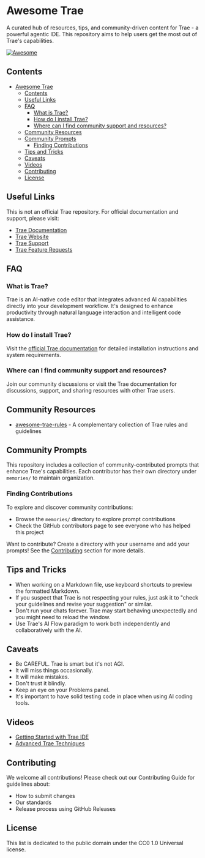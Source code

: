 # Awesome Trae

A curated hub of resources, tips, and community-driven content for Trae - a powerful agentic IDE. This repository aims to help users get the most out of Trae's capabilities.

[![Awesome](https://awesome.re/badge.svg)](https://awesome.re)

## Contents

- [Awesome Trae](#awesome-trae)
  - [Contents](#contents)
  - [Useful Links](#useful-links)
  - [FAQ](#faq)
    - [What is Trae?](#what-is-trae)
    - [How do I install Trae?](#how-do-i-install-trae)
    - [Where can I find community support and resources?](#where-can-i-find-community-support-and-resources)
  - [Community Resources](#community-resources)
  - [Community Prompts](#community-prompts)
    - [Finding Contributions](#finding-contributions)
  - [Tips and Tricks](#tips-and-tricks)
  - [Caveats](#caveats)
  - [Videos](#videos)
  - [Contributing](#contributing)
  - [License](#license)

## Useful Links

This is not an official Trae repository. For official documentation and support, please visit:

- [Trae Documentation](https://docs.trae.ai/ide/what-is-trae?_lang=en)
- [Trae Website](https://trae.ai/)
- [Trae Support](https://docs.trae.ai/support)
- [Trae Feature Requests](https://github.com/traedev/trae/issues)

## FAQ

### What is Trae?

Trae is an AI-native code editor that integrates advanced AI capabilities directly into your development workflow. It's designed to enhance productivity through natural language interaction and intelligent code assistance.

### How do I install Trae?

Visit the [official Trae documentation](https://docs.trae.ai/ide/what-is-trae?_lang=en) for detailed installation instructions and system requirements.

### Where can I find community support and resources?

Join our community discussions or visit the Trae documentation for discussions, support, and sharing resources with other Trae users.

## Community Resources

- [awesome-trae-rules](https://github.com/yourusername/awesome-trae-rules) - A complementary collection of Trae rules and guidelines

## Community Prompts

This repository includes a collection of community-contributed prompts that enhance Trae's capabilities. Each contributor has their own directory under `memories/` to maintain organization.

### Finding Contributions

To explore and discover community contributions:

- Browse the `memories/` directory to explore prompt contributions
- Check the GitHub contributors page to see everyone who has helped this project

Want to contribute? Create a directory with your username and add your prompts! See the [Contributing](#contributing) section for more details.

## Tips and Tricks

- When working on a Markdown file, use keyboard shortcuts to preview the formatted Markdown.
- If you suspect that Trae is not respecting your rules, just ask it to "check your guidelines and revise your suggestion" or similar.
- Don't run your chats forever. Trae may start behaving unexpectedly and you might need to reload the window.
- Use Trae's AI Flow paradigm to work both independently and collaboratively with the AI.

## Caveats

- Be CAREFUL. Trae is smart but it's not AGI.
- It will miss things occasionally.
- It will make mistakes.
- Don't trust it blindly.
- Keep an eye on your Problems panel.
- It's important to have solid testing code in place when using AI coding tools.

## Videos

- [Getting Started with Trae IDE](https://example.com/video1)
- [Advanced Trae Techniques](https://example.com/video2)

## Contributing

We welcome all contributions! Please check out our Contributing Guide for guidelines about:

- How to submit changes
- Our standards
- Release process using GitHub Releases

## License

This list is dedicated to the public domain under the CC0 1.0 Universal license.